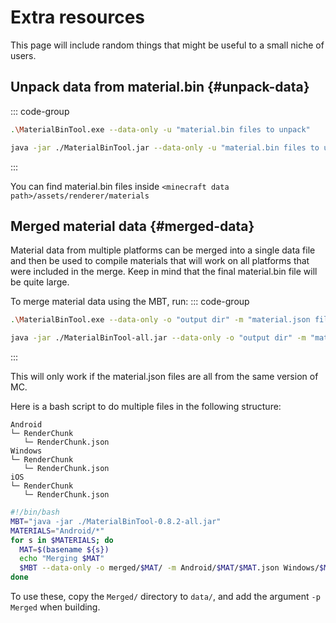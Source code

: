 # Extra resources

This page will include random things that might be useful to a small niche of users.


## Unpack data from material.bin {#unpack-data}

::: code-group
```sh [Windows]
.\MaterialBinTool.exe --data-only -u "material.bin files to unpack"
```
```sh [Linux]
java -jar ./MaterialBinTool.jar --data-only -u "material.bin files to unpack"
```
:::

You can find material.bin files inside `<minecraft data path>/assets/renderer/materials`


## Merged material data {#merged-data}

Material data from multiple platforms can be merged into a single data file and then be used to compile materials that will work on all platforms that were included in the merge.
Keep in mind that the final material.bin file will be quite large.

To merge material data using the MBT, run:
::: code-group
```sh [Windows]
.\MaterialBinTool.exe --data-only -o "output dir" -m "material.json files of each platform"
```
```sh [Linux]
java -jar ./MaterialBinTool-all.jar --data-only -o "output dir" -m "material.json files of each platform"
```
:::

This will only work if the material.json files are all from the same version of MC.

Here is a bash script to do multiple files in the following structure:
```
Android
└─ RenderChunk
   └─ RenderChunk.json
Windows
└─ RenderChunk
   └─ RenderChunk.json
iOS
└─ RenderChunk
   └─ RenderChunk.json
```
```sh
#!/bin/bash
MBT="java -jar ./MaterialBinTool-0.8.2-all.jar"
MATERIALS="Android/*"
for s in $MATERIALS; do 
  MAT=$(basename ${s})
  echo "Merging $MAT"
  $MBT --data-only -o merged/$MAT/ -m Android/$MAT/$MAT.json Windows/$MAT/$MAT.json iOS/$MAT/$MAT.json 
done
```

To use these, copy the `Merged/` directory to `data/`, and add the argument `-p Merged` when building.

